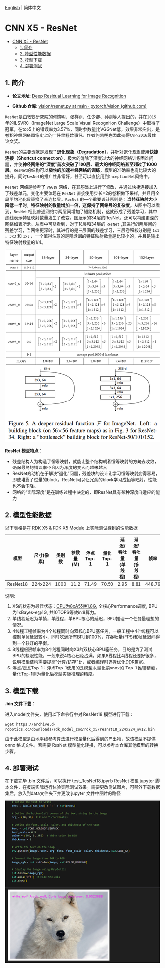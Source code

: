 [English](./README.md) | 简体中文

# CNN X5 - ResNet

- [CNN X5 - ResNet](#cnn-x5---resnet)
  - [1. 简介](#1-简介)
  - [2. 模型性能数据](#2-模型性能数据)
  - [3. 模型下载](#3-模型下载)
  - [4. 部署测试](#4-部署测试)

## 1. 简介

- **论文地址**: [Deep Residual Learning for Image Recognition](http://arxiv.org/abs/2307.09283)

- **Github 仓库**: [vision/resnet.py at main · pytorch/vision (github.com)](https://github.com/pytorch/vision/blob/main/torchvision/models/resnet.py)


`ResNet`是由微软研究院的何恺明、张祥雨、任少卿、孙剑等人提出的，并在`2015`年的ILSVRC（ImageNet Large Scale Visual Recognition Challenge）中取得了冠军，在top5上的错误率为3.57%，同时参数量比VGGNet低，效果非常突出，是卷积神经网络图像史上的一件里程碑事件。作者何凯明也因此摘得`CVPR2016`最佳论文奖。

`ResNet`的主要贡献是发现了**退化现象（Degradation）**，并针对退化现象使用**快捷连接（Shortcut connection）**，极大的消除了深度过大的神经网络训练困难问题，并使**神经网络的“深度”首次突破了100层、最大的神经网络甚至超过了1000层**。`ResNet`的结构可以**极快的加速神经网络的训练**，模型的准确率也有比较大的提升。同时`ResNet`的推广性非常好，甚至可以直接用到`InceptionNet`网络中。

`ResNet` 网络是参考了 `VGG19` 网络，在其基础上进行了修改，并通过快捷连接加入了残差单元。变化主要体现在 `ResNet` 直接使用步长=2的卷积做下采样，并且用全局平均池化层替换了全连接层。`ResNet` 的一个重要设计原则是：**当特征映射大小降低一半时，特征映射的数量增加一倍，这保持了网络层的复杂度**。从图中可以看到，`ResNet` 相比普通网络每两层间增加了短路机制，这就形成了残差学习，其中虚线表示特征映射数量发生了改变。图展示的34层的ResNet，还可以构建更深的网络如表所示。从表中可以看到，对于18层和34层的 `ResNet` ,其进行的两层间的残差学习，当网络更深时，其进行的是三层间的残差学习，三层卷积核分别是 `1x1` 、`3x3` 和 `1x1` ，一个值得注意的是隐含层的特征映射数量是比较小的，并且是输出特征映射数量的1/4。

![](./data/ResNet_architecture2.png)
![](./data/ResNet_architecture.png)


**ResNet 模型特点**：

- 残差结构人为构造了恒等映射，就能让整个结构朝着恒等映射的方向去收敛，确保最终的错误率不会因为深度的变大而越来越大 
- ResNet的动机在于解决“退化”问题，残差块的设计让学习恒等映射变得容易，即使堆叠了过量的block，ResNet可以让冗余的block学习成恒等映射，性能也不会下降。 
- 网络的“实际深度”是在训练过程中决定的，即ResNet具有某种深度自适应的能力


## 2. 模型性能数据

以下表格是在 RDK X5 & RDK X5 Module 上实际测试得到的性能数据


| 模型          | 尺寸(像素)  | 类别数  | 参数量(M) | 浮点Top-1  | 量化Top-1  | 延迟/吞吐量(单线程) | 延迟/吞吐量(多线程) | 帧率     |
| ----------- | ------- | ---- | ------ | ----- | ----- | ----------- | ----------- | ------ |
| ResNet18 | 224x224 | 1000 | 11.2    | 71.49 | 70.50 | 2.95        | 8.81        | 448.79 |


说明: 
1. X5的状态为最佳状态：CPU为8xA55@1.8G, 全核心Performance调度, BPU为1xBayes-e@1G, 共10TOPS等效int8算力。
2. 单线程延迟为单帧，单线程，单BPU核心的延迟，BPU推理一个任务最理想的情况。
3. 4线程工程帧率为4个线程同时向双核心BPU塞任务，一般工程中4个线程可以控制单帧延迟较小，同时吃满所有BPU到100%，在吞吐量(FPS)和帧延迟间得到一个较好的平衡。
4. 8线程极限帧率为8个线程同时向X3的双核心BPU塞任务，目的是为了测试BPU的极限性能，一般来说4核心已经占满，如果8线程比4线程还要好很多，说明模型结构需要提高"计算/访存"比，或者编译时选择优化DDR带宽。
5. 浮点/定点Top-1：浮点Top-1使用的是模型未量化前onnx的 Top-1 推理精度，量化Top-1则为量化后模型实际推理的精度。

## 3. 模型下载

**.bin 文件下载**：

进入model文件夹，使用以下命令行中对 ResNet18 模型进行下载：

```shell
wget https://archive.d-robotics.cc/downloads/rdk_model_zoo/rdk_x5/resnet18_224x224_nv12.bin
```

由于此模型是由地平线参考算法进行模型量化后得到的产出物，故该模型不提供 onnx 格式文件。若需要 ResNet 模型量化转换，可以参考本仓库其他模型的转换步骤。

## 4. 部署测试

在下载完毕 .bin 文件后，可以执行 test_ResNet18.ipynb ResNet 模型 jupyter 脚本文件，在板端实际运行体验实际测试效果。需要更改测试图片，可额外下载数据集后，放入到data文件夹下并更改 jupyter 文件中图片的路径

![](./data/inference.png)

